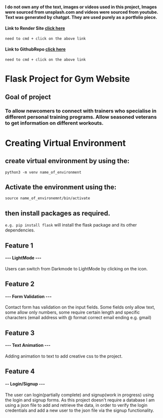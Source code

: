 #### I do not own any of the text, images or videos used in this project, Images were sourced from unsplash.com and videos were sourced from youtube. Text was generated by chatgpt. They are used purely as a portfolio piece.

#### Link to Render Site [click here](https://python-assignment-submission.onrender.com)
`need to cmd + click on the above link`

#### Link to GithubRepo [click here](https://github.com/Emmaf97/Python_assignment_submission)
`need to cmd + click on the above link`

# Flask Project for Gym Website
## Goal of project
### To allow newcomers to connect with trainers who specialise in different personal training programs. Allow seasoned veterans to get information on different workouts.


# Creating Virtual Environment
## create virtual environment by using the:
`python3 -m venv name_of_environment`
## Activate the environment using the:
`source name_of_environemnt/bin/activate`
## then install packages as required.
`e.g. pip install flask`
will install the flask package and its other dependencies.

## Feature 1
#### --- LightMode ---
Users can switch from Darkmode to LightMode by clicking on the icon.

## Feature 2
#### --- Form Validation ---
Contact form has validation on the input fields. Some fields only allow text, some allow only numbers, some require certain length and specific characters (email address with @ format correct email ending e.g. gmail)

## Feature 3
#### --- Text Animation  ---
Adding animation to text to add creative css to the project.

## Feature 4
#### -- Login/Signup ---
The user can login(partially complete) and signup(work in progress) using the login and signup forms. As this project doesn't require a database I am using a json file to add and retrieve the data, in order to verify the login credentials and add a new user to the json file via the signup functionality.
